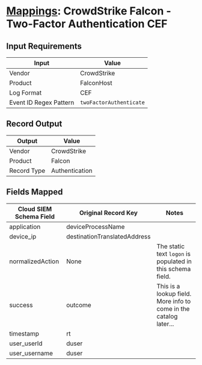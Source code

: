 # [Mappings](README.md): CrowdStrike Falcon - Two-Factor Authentication CEF

## Input Requirements

|Input|Value|
|-----|-----|
|Vendor|CrowdStrike|
|Product|FalconHost|
|Log Format|CEF|
|Event ID Regex Pattern|`twoFactorAuthenticate`|

## Record Output

|Output|Value|
|------|-----|
|Vendor|CrowdStrike|
|Product|Falcon|
|Record Type|Authentication|

## Fields Mapped

|Cloud SIEM Schema Field|Original Record Key|Notes|
|-----------------------|-------------------|-----|
|application|deviceProcessName||
|device_ip|destinationTranslatedAddress||
|normalizedAction|None|The static text `logon` is populated in this schema field.|
|success|outcome|This is a lookup field. More info to come in the catalog later...|
|timestamp|rt||
|user_userId|duser||
|user_username|duser||

